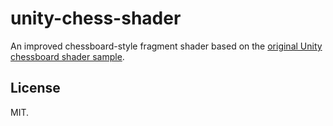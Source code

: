 unity-chess-shader
===
An improved chessboard-style fragment shader based on the [original Unity chessboard shader sample][1].

## License

MIT.

[1]: http://docs.unity3d.com/Manual/SL-VertexFragmentShaderExamples.html
